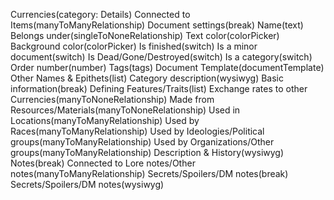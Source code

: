 Currencies(category: Details)
    Connected to Items(manyToManyRelationship)
    Document settings(break)
    Name(text)
    Belongs under(singleToNoneRelationship)
    Text color(colorPicker)
    Background color(colorPicker)
    Is finished(switch)
    Is a minor document(switch)
    Is Dead/Gone/Destroyed(switch)
    Is a category(switch)
    Order number(number)
    Tags(tags)
    Document Template(documentTemplate)
    Other Names & Epithets(list)
    Category description(wysiwyg)
    Basic information(break)
    Defining Features/Traits(list)
    Exchange rates to other Currencies(manyToNoneRelationship)
    Made from Resources/Materials(manyToNoneRelationship)
    Used in Locations(manyToManyRelationship)
    Used by Races(manyToManyRelationship)
    Used by Ideologies/Political groups(manyToManyRelationship)
    Used by Organizations/Other groups(manyToManyRelationship)
    Description & History(wysiwyg)
    Notes(break)
    Connected to Lore notes/Other notes(manyToManyRelationship)
    Secrets/Spoilers/DM notes(break)
    Secrets/Spoilers/DM notes(wysiwyg)